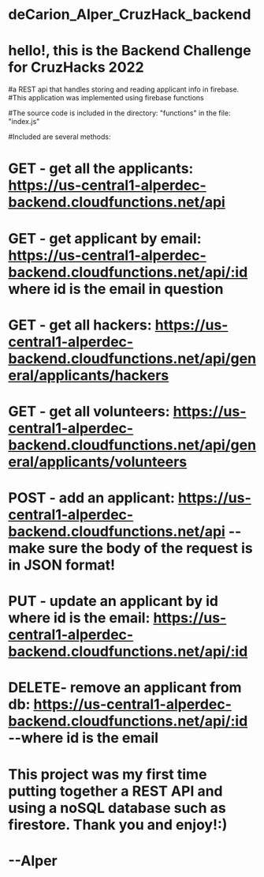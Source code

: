 # deCarion_Alper_CruzHack_backend
# hello!, this is the Backend Challenge for CruzHacks 2022

#a REST api that handles storing and reading applicant info in firebase.
#This application was implemented using firebase functions

#The source code is included in the directory: "functions" in the file: "index.js"

#Included are several methods:
#   GET - get all the applicants: https://us-central1-alperdec-backend.cloudfunctions.net/api
#   GET - get applicant by email: https://us-central1-alperdec-backend.cloudfunctions.net/api/:id where id is the email in question
#   GET - get all hackers: https://us-central1-alperdec-backend.cloudfunctions.net/api/general/applicants/hackers
#   GET - get all volunteers: https://us-central1-alperdec-backend.cloudfunctions.net/api/general/applicants/volunteers
#   POST - add an applicant: https://us-central1-alperdec-backend.cloudfunctions.net/api  -- make sure the body of the request is in JSON format!
#   PUT - update an applicant by id where id is the email: https://us-central1-alperdec-backend.cloudfunctions.net/api/:id
#  DELETE- remove an applicant from db: https://us-central1-alperdec-backend.cloudfunctions.net/api/:id --where id is the email
   
   
 #  This project was my first time putting together a REST API and using a noSQL database such as firestore. Thank you and enjoy!:)
   
#   --Alper
   

